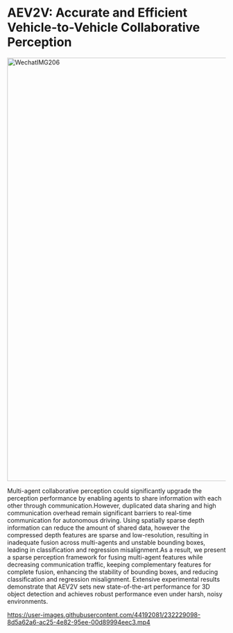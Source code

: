 # AEV2V: Accurate and Efficient Vehicle-to-Vehicle Collaborative Perception

<img width="977" alt="WechatIMG206" src="https://user-images.githubusercontent.com/44192081/232229359-c2b8907d-31c9-4fd3-984b-0c153b6927ca.png">


Multi-agent collaborative perception could significantly upgrade the perception performance by enabling agents to share information with each other through communication.However, duplicated data sharing and high communication overhead remain significant barriers to real-time communication for autonomous driving. Using spatially sparse depth information can reduce the amount of shared data, however the compressed depth features are sparse and low-resolution, resulting in inadequate fusion across multi-agents and unstable bounding boxes, leading in classification and regression misalignment.As a result, we present a sparse perception framework for fusing multi-agent features while decreasing communication traffic, keeping complementary features for complete fusion, enhancing the stability of bounding boxes, and reducing classification and regression misalignment.  Extensive experimental results demonstrate that AEV2V  sets new state-of-the-art performance for 3D object detection and achieves robust performance even under harsh, noisy environments.


https://user-images.githubusercontent.com/44192081/232229098-8d5a62a6-ac25-4e82-95ee-00d89994eec3.mp4


